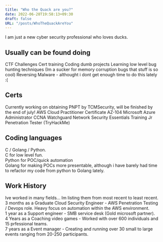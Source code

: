 ```yaml
---
title: "Who the Quack are you?"
date: 2022-06-28T19:58:13+09:30
draft: false
URL: "/posts/WhoTheQuackAreYou"
---
```

I am just a new cyber security professional who loves ducks.  

## Usually can be found doing
CTF Challenges 
Cert training
Coding dumb projects
Learning low level bug hunting techniques (Im a sucker for memory corruption bugs that stuff is so cool)
Reversing Malware - althought i dont get enough time to do this lately :(


## Certs
Currently working on obtaining PNPT by TCMSecurity, will be finished by the end of july!
AWS Cloud Practitioner Certificate
AZ-104 Microsoft Azure Administrator
CCNA
Watchguard Network Security Essentials Training
Jr Penetration Tester (TryHackMe)

## Coding languages
C / Golang / Python.  
C for low level fun.  
Python for POC/quick automation  
Golang for making POCs more presentable, although i have barely had time to refactor my code from python to Golang lately.   

## Work History   
Ive worked in many fields... Im listing them from most recent to least recent.  
3 months as a Graduate Cloud Security Engineer - AWS Penetration Testing / Devops role. Heavy focus on automation within the AWS environment.   
1 year as a Support engineer - SMB service desk (Gold microsoft partner).   
4 Years as a Coaching video games - Worked with over 600 individuals and 15 prfessional teams.    
7 years as a Event manager - Creating and running over 30 small to large events ranging from 20-250 participants.    




